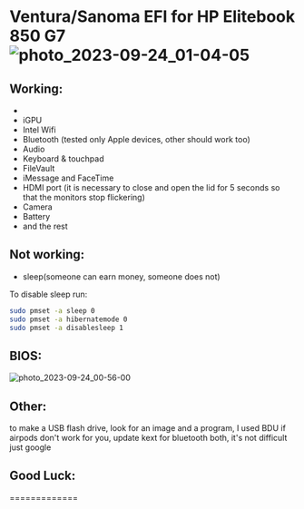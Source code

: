 Ventura/Sanoma EFI for HP Elitebook 850 G7 
![photo_2023-09-24_01-04-05](https://github.com/Tim-Masuda/HP-Elitebook-850-G7-Hackintosh/assets/104795041/2b42b291-3cb8-4d00-b274-95c7b209c14a)
=============

## Working:
- 
- iGPU
- Intel Wifi
- Bluetooth (tested only Apple devices, other should work too)
- Audio
- Keyboard & touchpad
- FileVault
- iMessage and FaceTime
- HDMI port (it is necessary to close and open the lid for 5 seconds so that the monitors stop flickering)
- Camera
- Battery
- and the rest

## Not working:
- sleep(someone can earn money, someone does not)



To disable sleep run:

```bash
sudo pmset -a sleep 0
sudo pmset -a hibernatemode 0
sudo pmset -a disablesleep 1
```


## BIOS:


![photo_2023-09-24_00-56-00](https://github.com/Tim-Masuda/HP-Elitebook-850-G7-Hackintosh/assets/104795041/a2fa2584-f8c8-4d4d-a7a5-738fc3a864ab)



## Other:

to make a USB flash drive, look for an image and a program, I used BDU
if airpods don't work for you, update kext for bluetooth both, it's not difficult just google



## Good Luck:
=============
